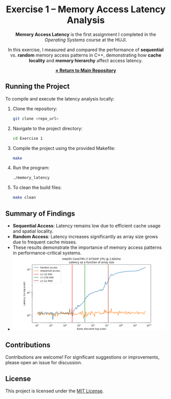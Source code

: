 <div align="center">

# Exercise 1 – Memory Access Latency Analysis

**Memory Access Latency** is the first assignment I completed in the *Operating Systems* course at the HUJI.

In this exercise, I measured and compared the performance of **sequential** vs. **random** memory access patterns in C++, demonstrating how **cache locality** and **memory hierarchy** affect access latency.

[**« Return to Main Repository**](https://github.com/ShayMorad/Operating-Systems)

</div>

## Running the Project

To compile and execute the latency analysis locally:

1. Clone the repository:
   ```bash
   git clone <repo_url>
   ```

2. Navigate to the project directory:
   ```bash
   cd Exercise 1
   ```

3. Compile the project using the provided Makefile:
   ```bash
   make
   ```

4. Run the program:
   ```bash
   ./memory_latency
   ```

5. To clean the build files:
   ```bash
   make clean
   ```


##  Summary of Findings

- **Sequential Access**: Latency remains low due to efficient cache usage and spatial locality.
- **Random Access**: Latency increases significantly as array size grows due to frequent cache misses.
- These results demonstrate the importance of memory access patterns in performance-critical systems.
- ![](./results.png)



##  Contributions

Contributions are welcome!  For significant suggestions or improvements, please open an issue for discussion.



##  License

This project is licensed under the [MIT License](https://choosealicense.com/licenses/mit/).

